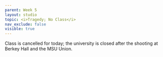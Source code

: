 ```yaml
---
parent: Week 5
layout: studio
topic: <i>Tragedy; No Class</i>
nav_exclude: false
visible: true
---
```


Class is cancelled for today; the university is closed after the shooting at Berkey Hall and the MSU Union.
